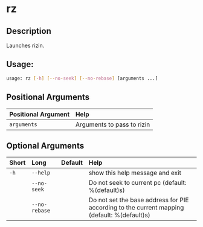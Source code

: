 



# rz

## Description


Launches rizin.
## Usage:


```bash
usage: rz [-h] [--no-seek] [--no-rebase] [arguments ...]

```
## Positional Arguments

|Positional Argument|Help|
| :--- | :--- |
|`arguments`|Arguments to pass to rizin|

## Optional Arguments

|Short|Long|Default|Help|
| :--- | :--- | :--- | :--- |
|`-h`|`--help`||show this help message and exit|
||`--no-seek`||Do not seek to current pc (default: %(default)s)|
||`--no-rebase`||Do not set the base address for PIE according to the current mapping (default: %(default)s)|
